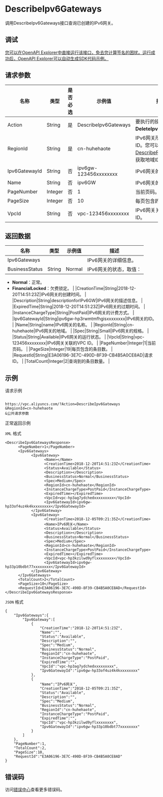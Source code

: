 # DescribeIpv6Gateways

调用DescribeIpv6Gateways接口查询已创建的IPv6网关。

## 调试

[您可以在OpenAPI Explorer中直接运行该接口，免去您计算签名的困扰。运行成功后，OpenAPI Explorer可以自动生成SDK代码示例。](https://api.aliyun.com/#product=Vpc&api=DescribeIpv6Gateways&type=RPC&version=2016-04-28)

## 请求参数

|名称|类型|是否必选|示例值|描述|
|--|--|----|---|--|
|Action|String|是|DescribeIpv6Gateways|要执行的操作，取值：**DeleteIpv6Gateway**。 |
|RegionId|String|是|cn-huhehaote|IPv6网关所属的地域ID。您可以通过调用[DescribeRegions](~~36063~~)接口获取地域ID。 |
|Ipv6GatewayId|String|否|ipv6gw-123456xxxxxxxx|IPv6网关的ID。 |
|Name|String|否|ipv6GW|IPv6网关的名称。 |
|PageNumber|Integer|否|1|当前页码。 |
|PageSize|Integer|否|10|每页包含的条目数。 |
|VpcId|String|否|vpc-123456xxxxxxxx|IPv6网关关联的VPC ID。 |

## 返回数据

|名称|类型|示例值|描述|
|--|--|---|--|
|Ipv6Gateways| | |IPv6网关的详细信息。 |
|BusinessStatus|String|Normal|IPv6网关的状态，取值：

 -   **Normal**：正常。
-   **FinancialLocked**：欠费锁定。 |
|CreationTime|String|2018-12-20T14:51:23Z|IPv6网关的创建时间。 |
|Description|String|descriptionforIPv6GW|IPv6网关的描述信息。 |
|ExpiredTime|String|2018-12-20T14:51:23Z|IPv6网关的过期时间。 |
|InstanceChargeType|String|PostPaid|IPv6网关的计费方式。 |
|Ipv6GatewayId|String|ipv6gw-hp3rwmtmfhgisxxxxxxxx|IPv6网关的ID。 |
|Name|String|name|IPv6网关的名称。 |
|RegionId|String|cn-huhehaote|IPv6网关的地域。 |
|Spec|String|Small|IPv6网关的规格。 |
|Status|String|Available|IPv6网关的运行状态。 |
|VpcId|String|vpc-123456xxxxxxxx|IPv6网关关联的VPC ID。 |
|PageNumber|Integer|1|当前页码。 |
|PageSize|Integer|19|每页包含的条目数。 |
|RequestId|String|E3A06196-3E7C-490D-8F39-CB4B5A0CE8AD|请求ID。 |
|TotalCount|Integer|2|查询到的条目数量。 |

## 示例

请求示例

```

https://vpc.aliyuncs.com/?Action=DescribeIpv6Gateways
&RegionId=cn-huhehaote
&公共请求参数

```

正常返回示例

`XML` 格式

```
<DescribeIpv6GatewaysResponse>
	  <PageNumber>1</PageNumber>
	  <Ipv6Gateways>
		    <Ipv6Gateway>
			      <Name></Name>
			      <CreationTime>2018-12-20T14:51:23Z</CreationTime>
			      <Status>Available</Status>
			      <Description></Description>
			      <BusinessStatus>Normal</BusinessStatus>
			      <Spec>Medium</Spec>
			      <RegionId>cn-huhehaote</RegionId>
			      <InstanceChargeType>PostPaid</InstanceChargeType>
			      <ExpiredTime></ExpiredTime>
			      <VpcId>vpc-hp3ag7ydchedxxxxxxxxx</VpcId>
			      <Ipv6GatewayId>ipv6gw-hp33of4uz4k4kxxxxxxxx</Ipv6GatewayId>
		    </Ipv6Gateway>
		    <Ipv6Gateway>
			      <CreationTime>2018-12-05T09:21:35Z</CreationTime>
			      <Name>IPv6网关</Name>
			      <Status>Available</Status>
			      <Description></Description>
			      <BusinessStatus>Normal</BusinessStatus>
			      <Spec>Medium</Spec>
			      <RegionId>cn-huhehaote</RegionId>
			      <InstanceChargeType>PostPaid</InstanceChargeType>
			      <ExpiredTime></ExpiredTime>
			      <VpcId>vpc-hp3kzilwd9yflxxxxxxxx</VpcId>
			      <Ipv6GatewayId>ipv6gw-hp33p10bdbt77xxxxxxxx</Ipv6GatewayId>
		    </Ipv6Gateway>
	  </Ipv6Gateways>
	  <TotalCount>2</TotalCount>
	  <PageSize>10</PageSize>
	  <RequestId>E3A06196-3E7C-490D-8F39-CB4B5A0CE8AD</RequestId>
</DescribeIpv6GatewaysResponse>
```

`JSON` 格式

```
{
	"Ipv6Gateways":{
		"Ipv6Gateway":[
			{
				"CreationTime":"2018-12-20T14:51:23Z",
				"Name":"",
				"Status":"Available",
				"Description":"",
				"Spec":"Medium",
				"BusinessStatus":"Normal",
				"RegionId":"cn-huhehaote",
				"InstanceChargeType":"PostPaid",
				"ExpiredTime":"",
				"VpcId":"vpc-hp3ag7ydchedxxxxxxxxx",
				"Ipv6GatewayId":"ipv6gw-hp33of4uz4k4kxxxxxxxx"
			},
			{
				"Name":"IPv6网关",
				"CreationTime":"2018-12-05T09:21:35Z",
				"Status":"Available",
				"Description":"",
				"Spec":"Medium",
				"BusinessStatus":"Normal",
				"RegionId":"cn-huhehaote",
				"InstanceChargeType":"PostPaid",
				"ExpiredTime":"",
				"VpcId":"vpc-hp3kzilwd9yflxxxxxxxx",
				"Ipv6GatewayId":"ipv6gw-hp33p10bdbt77xxxxxxxx"
			}
		]
	},
	"PageNumber":1,
	"TotalCount":2,
	"PageSize":10,
	"RequestId":"E3A06196-3E7C-490D-8F39-CB4B5A0CE8AD"
}
```

## 错误码

访问[错误中心](https://error-center.alibabacloud.com/status/product/Vpc)查看更多错误码。

